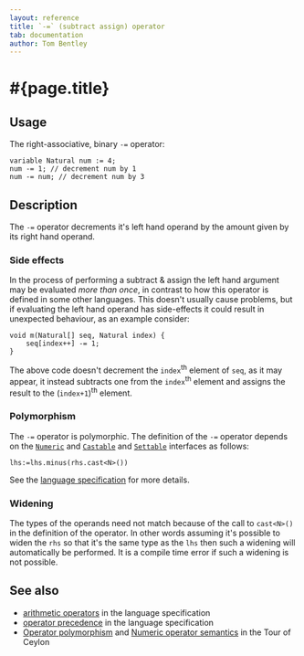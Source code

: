 ```yaml
---
layout: reference
title: `-=` (subtract assign) operator
tab: documentation
author: Tom Bentley
---
```


# #{page.title}

## Usage 

The right-associative, binary `-=` operator:

    variable Natural num := 4;
    num -= 1; // decrement num by 1
    num -= num; // decrement num by 3

## Description

The `-=` operator decrements it's left hand operand by the amount given by 
its right hand operand. 

### Side effects

In the process of performing a subtract & assign the left hand argument 
may be evaluated *more than once*, in contrast to how this operator is defined
in some other languages. This doesn't usually cause problems, but if evaluating
the left hand operand has side-effects it could result in unexpected behaviour,
as an example consider:

    void m(Natural[] seq, Natural index) {
        seq[index++] -= 1;
    }

The above code doesn't decrement the `index`<sup>th</sup> element of `seq`, as 
it may appear, it instead subtracts one from the `index`<sup>th</sup> element and 
assigns the result to the (`index+1`)<sup>th</sup> element.

### Polymorphism

The `-=` operator is polymorphic. The definition of the `-=` operator depends 
on the [`Numeric`](../../ceylon.language/Numeric) and 
[`Castable`](../../ceylon.language/Castable) and
[`Settable`](../../ceylon.language/Settable) interfaces as follows:

    lhs:=lhs.minus(rhs.cast<N>())

See the [language specification](#{site.urls.spec}#arithmetic) for more details.

### Widening

The types of the operands need not match because of the call to `cast<N>()` 
in the definition of the operator. In other words assuming it's possible to 
widen the `rhs` so that it's the same type as the `lhs` then 
such a widening will automatically be performed. It is a compile time error if 
such a widening is not possible.

## See also

* [arithmetic operators](#{site.urls.spec}#arithmetic) in the 
  language specification
* [operator precedence](#{site.urls.spec}#operatorprecedence) in the 
  language specification
* [Operator polymorphism](/documentation/tour/language-module/#operator_polymorphism) 
  and 
  [Numeric operator semantics](/documentation/tour/language-module/#numeric_operator_semantics) 
  in the Tour of Ceylon
